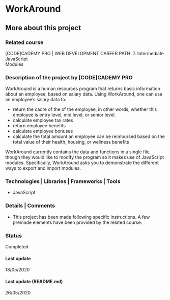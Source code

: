 # WorkAround

## More about this project

### Related course
[CODE]CADEMY PRO | WEB DEVELOPMENT CAREER PATH: 7. Intermediate JavaScript  
Modules

### Description of the project by [CODE]CADEMY PRO
WorkAround is a human resources program that returns basic information about an employee, based on salary data. Using WorkAround, one can use an employee’s salary data to:  
- return the cadre of the of the employee, in other words, whether this employee is entry level, mid level, or senior level.  
- calculate employee tax rates  
- return employee benefits  
- calculate employee bonuses  
- calculate the total amount an employee can be reimbursed based on the total value of their health, housing, or wellness benefits  

WorkAround currently contains the data and functions in a single file, though they would like to modify the program so it makes use of JavaScript modules. Specifically, WorkAround asks you to demonstrate the different ways to export and import modules.

### Technologies | Libraries | Frameworks | Tools  
- JavaScript

### Details | Comments
- This project has been made following specific instructions. A few premade elements have been provided by the related course.

### Status
Completed 

#### Last update
18/05/2020

#### Last update (README.md)
26/05/2020
